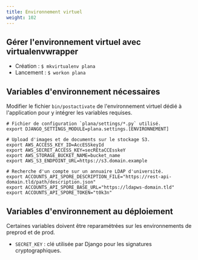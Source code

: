 ```yaml
---
title: Environnement virtuel
weight: 102
---
```


## Gérer l'environnement virtuel avec virtualenvwrapper

- Création : `$ mkvirtualenv plana`
- Lancement : `$ workon plana`

## Variables d'environnement nécessaires

Modifier le fichier `bin/postactivate` de l'environnement virtuel dédié à l'application pour y intégrer les variables requises.

```
# Fichier de configuration `plana/settings/*.py` utilisé.
export DJANGO_SETTINGS_MODULE=plana.settings.[ENVIRONNEMENT] 

# Upload d'images et de documents sur le stockage S3.
export AWS_ACCESS_KEY_ID=AccESSkeyId
export AWS_SECRET_ACCESS_KEY=secREtaCCEsskeY
export AWS_STORAGE_BUCKET_NAME=bucket_name
export AWS_S3_ENDPOINT_URL=https://s3.domain.example

# Recherche d'un compte sur un annuaire LDAP d'université.
export ACCOUNTS_API_SPORE_DESCRIPTION_FILE="https://rest-api-domain.tld/path/description.json"
export ACCOUNTS_API_SPORE_BASE_URL="https://ldapws-domain.tld"
export ACCOUNTS_API_SPORE_TOKEN="t0k3n"
```

## Variables d'environnement au déploiement

Certaines variables doivent être reparamétrées sur les environnements de preprod et de prod.
- `SECRET_KEY` : clé utilisée par Django pour les signatures cryptographiques.
